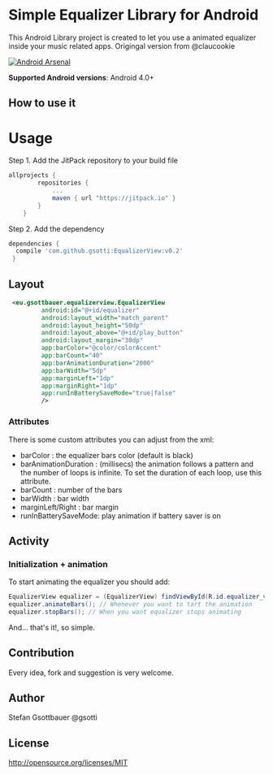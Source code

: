 Simple Equalizer Library for Android 
==================================

 This Android Library project is created to let you use a animated equalizer inside your music related apps. Origingal version
from @claucookie

[![Android Arsenal](https://img.shields.io/badge/Android%20Arsenal-Simple%20Equalizer%20Library-brightgreen.svg?style=flat)](https://android-arsenal.com/details/1/3715)

**Supported Android versions**: Android 4.0+

How to use it
----------------------

# Usage
Step 1. Add the JitPack repository to your build file
```groovy
allprojects {
        repositories {
            ...
            maven { url "https://jitpack.io" }
        }
    }
```
Step 2. Add the dependency
```groovy
dependencies {
  compile 'com.github.gsotti:EqualizerView:v0.2'
 }
 ```

## Layout

````xml
 <eu.gsottbauer.equalizerview.EqualizerView
         android:id="@+id/equalizer"
         android:layout_width="match_parent"
         android:layout_height="50dp"
         android:layout_above="@+id/play_button"
         android:layout_margin="30dp"
         app:barColor="@color/colorAccent"
         app:barCount="40"
         app:barAnimationDuration="2000"
         app:barWidth="5dp"
         app:marginLeft="1dp"
         app:marginRight="1dp"
         app:runInBatterySaveMode="true|false"
         />
````

### Attributes

There is some custom attributes you can adjust from the xml:
 - barColor : the equalizer bars color (default is black)
 - barAnimationDuration : (millisecs) the animation follows a pattern and the number of loops is infinite. To set the duration of each loop, use this attribute.
 - barCount :  number of the bars
 - barWidth : bar width
 - marginLeft/Right : bar margin
 - runInBatterySaveMode:  play animation if battery saver is on
 
## Activity

### Initialization + animation

To start animating the equalizer you should add:

````java
EqualizerView equalizer = (EqualizerView) findViewById(R.id.equalizer_view);
equalizer.animateBars(); // Whenever you want to tart the animation
equalizer.stopBars(); // When you want equalizer stops animating
````
And... that's it!, so simple.


Contribution
------------
Every idea, fork and suggestion is very welcome.

Author
--------
Stefan Gsottbauer @gsotti

License
-------
http://opensource.org/licenses/MIT
